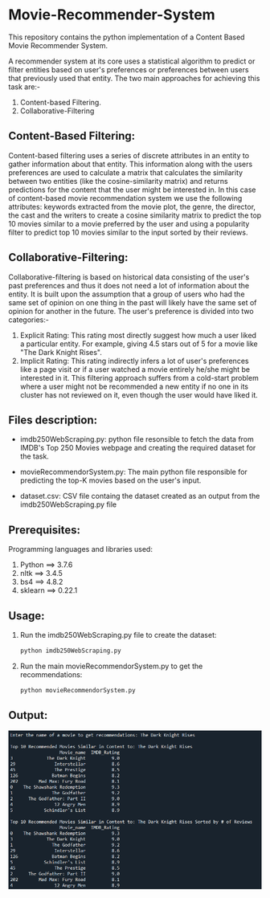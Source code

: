 # Movie-Recommender-System

This repository contains the python implementation of a Content Based Movie Recommender System.

A recommender system at its core uses a statistical algorithm to predict or filter entities based on user's preferences or preferences between users that previously used that entity. The two main approaches for achieving this task are:-
  1. Content-based Filtering.
  2. Collaborative-Filtering

## Content-Based Filtering:
 
Content-based filtering uses a series of discrete attributes in an entity to gather information about that entity. This information along with the users preferences are used to calculate a matrix that calculates the similarity between two entities (like the cosine-similarity matrix) and returns predictions for the content that the user might be interested in.
In this case of content-based movie recommendation system we use the following attributes: keywords extracted from the movie plot, the genre, the director, the cast and the writers to create a cosine similarity matrix to predict the top 10 movies similar to a movie preferred by the user and using a popularity filter to predict top 10 movies similar to the input sorted by their reviews.

## Collaborative-Filtering:

Collaborative-filtering is based on historical data consisting of the user's past preferences and thus it does not need a lot of information about the entity. It is built upon the assumption that a group of users who had the same set of opinion on one thing in the past will likely have the same set of opinion for another in the future.
The user's preference is divided into two categories:-
  1. Explicit Rating: This rating most directly suggest how much a user liked a particular entity. For example, giving 4.5 stars out of 5 for a movie like "The Dark Knight Rises".
  2. Implicit Rating: This rating indirectly infers a lot of user's preferences like a page visit or if a user watched a movie entirely he/she might be interested in it.
This filtering approach suffers from a cold-start problem where a user might not be recommended a new entity if no one in its cluster has not reviewed on it, even though the user would have liked it.
 
 ## Files description:
 * imdb250WebScraping.py:
    python file resonsible to fetch the data from IMDB's Top 250 Movies webpage and creating the required dataset for the task.
    
 * movieRecommendorSystem.py:
    The main python file responsible for predicting the top-K movies based on the user's input. 
 
 * dataset.csv:
    CSV file containg the dataset created as an output from the imdb250WebScraping.py file
    
 ## Prerequisites:
 
Programming languages and libraries used:
  1. Python ==> 3.7.6
  2. nltk ==> 3.4.5
  3. bs4 ==> 4.8.2
  4. sklearn ==> 0.22.1
  
## Usage:
1. Run the imdb250WebScraping.py file to create the dataset:
   ```bash
   python imdb250WebScraping.py
   ```

2. Run the main movieRecommendorSystem.py to get the recommendations:
    ```bash
    python movieRecommendorSystem.py
    ```

## Output:
 ![alt text](https://github.com/yashdubey95/Movie-Recommender-System/blob/master/Output.PNG)
    
